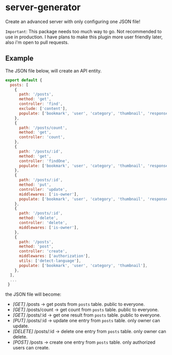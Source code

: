 # server-generator
Create an advanced server with only configuring one JSON file!

`Important`: This package needs too much way to go. Not recommended to use in production. I have plans to make this plugin more user friendly later, also i'm open to pull requests.


## Example

The JSON file below, will create an API entity.

```js
export default {
  posts: [
    {
      path: '/posts',
      method: 'get',
      controller: 'find',
      exclude: ['content'],
      populate: ['bookmark', 'user', 'category', 'thumbnail', 'responseCount'],
    },
    {
      path: '/posts/count',
      method: 'get',
      controller: 'count',
    },
    {
      path: '/posts/:id',
      method: 'get',
      controller: 'findOne',
      populate: ['bookmark', 'user', 'category', 'thumbnail', 'responseCount', 'tags'],
    },
    {
      path: '/posts/:id',
      method: 'put',
      controller: 'update',
      middlewares: ['is-owner'],
      populate: ['bookmark', 'user', 'category', 'thumbnail', 'responseCount', 'tags'],
    },
    {
      path: '/posts/:id',
      method: 'delete',
      controller: 'delete',
      middlewares: ['is-owner'],
    },
    {
      path: '/posts',
      method: 'post',
      controller: 'create',
      middlewares: ['authorization'],
      utils: ['detect-language'],
      populate: ['bookmark', 'user', 'category', 'thumbnail'],
    },
  ],
  ...
 }
```

the JSON file will become:

- *[GET]* /posts -> get posts from `posts` table. public to everyone.
- *[GET]* /posts/count -> get count from `posts` table. public to everyone.
- *[GET]* /posts/:id -> get one result from `posts` table. public to everyone.
- *[PUT]* /posts/:id -> update one entry from `posts` table. only owner can update.
- *[DELETE]* /posts/:id -> delete one entry from `posts` table. only owner can delete.
- *[POST]* /posts -> create one entry from `posts` table. only authorized users can create.

